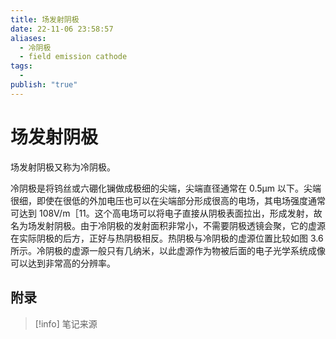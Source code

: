 ```yaml
---
title: 场发射阴极
date: 22-11-06 23:58:57
aliases:
  - 冷阴极
  - field emission cathode
tags:
  - 
publish: "true"
---
```


# 场发射阴极

场发射阴极又称为冷阴极。

冷阴极是将钨丝或六硼化镧做成极细的尖端，尖端直径通常在 0.5μm 以下。尖端很细，即使在很低的外加电压也可以在尖端部分形成很高的电场，其电场强度通常可达到 108V/m［11。这个高电场可以将电子直接从阴极表面拉出，形成发射，故名为场发射阴极。由于冷阴极的发射面积非常小，不需要阴极透镜会聚，它的虚源在实际阴极的后方，正好与热阴极相反。热阴极与冷阴极的虚源位置比较如图 3.6 所示。冷阴极的虚源一般只有几纳米，以此虚源作为物被后面的电子光学系统成像可以达到非常高的分辨率。


## 附录

> [!info] 笔记来源
> 

